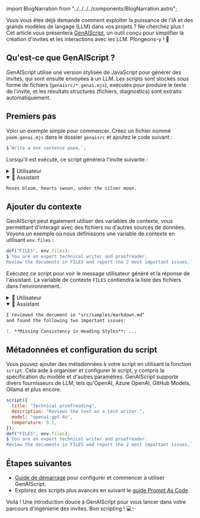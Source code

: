 import BlogNarration from "../../../../components/BlogNarration.astro";

<BlogNarration />

Vous vous êtes déjà demandé comment exploiter la puissance de l'IA et des grands modèles de langage (LLM) dans vos projets ? Ne cherchez plus !
Cet article vous présentera [GenAIScript](https://microsoft.github.io/genaiscript), un outil conçu pour simplifier la création d'invites et les interactions avec les LLM. Plongeons-y ! 🌊

## Qu'est-ce que GenAIScript ?

GenAIScript utilise une version stylisée de JavaScript pour générer des invites, qui sont ensuite envoyées à un LLM.
Les scripts sont stockés sous forme de fichiers (`genaisrc/*.genai.mjs`), exécutés pour produire le texte de l'invite, et les résultats structurés (fichiers, diagnostics) sont extraits automatiquement.

## Premiers pas

Voici un exemple simple pour commencer. Créez un fichier nommé `poem.genai.mjs` dans le dossier `genaisrc` et ajoutez le code suivant :

```js
$`Write a one sentence poem.`;
```

Lorsqu'il est exécuté, ce script générera l'invite suivante :

<details>
  <summary>👤 Utilisateur</summary>

  ```markdown
  Write a one sentence poem.
  ```
</details>

<details open>
  <summary>🤖 Assistant</summary>

  ```markdown
  Roses bloom, hearts swoon, under the silver moon.
  ```
</details>

## Ajouter du contexte

GenAIScript peut également utiliser des variables de contexte, vous permettant d'interagir avec des fichiers ou d'autres sources de données. Voyons un exemple où nous définissons une variable de contexte en utilisant `env.files` :

```js
def("FILES", env.files);
$`You are an expert technical writer and proofreader.
Review the documents in FILES and report the 2 most important issues.`;
```

Exécutez ce script pour voir le message utilisateur généré et la réponse de l'assistant. La variable de contexte `FILES` contiendra la liste des fichiers dans l'environnement.

<details>
  <summary>👤 Utilisateur</summary>

  ```markdown
  FILES:
  file="src/samples/markdown.md"
  What is Markdown?
  Markdown is a lightweight markup language that...

  You are an expert technical writer and proofreader.
  Review the documents in FILES and report the 2 most important issues.
  ```
</details>

<details open>
  <summary>🤖 Assistant</summary>

  ```markdown
  I reviewed the document in "src/samples/markdown.md"
  and found the following two important issues:

  1. **Missing Consistency in Heading Styles**: ...
  ```
</details>

## Métadonnées et configuration du script

Vous pouvez ajouter des métadonnées à votre script en utilisant la fonction `script`. Cela aide à organiser et configurer le script, y compris la spécification du modèle et d'autres paramètres. GenAIScript supporte divers fournisseurs de LLM, tels qu'OpenAI, Azure OpenAI,
GitHub Models, Ollama et plus encore.

```js
script({
  title: "Technical proofreading",
  description: "Reviews the text as a tech writer.",
  model: "openai:gpt-4o",
  temperature: 0.1,
});
def("FILES", env.files);
$`You are an expert technical writer and proofreader.
Review the documents in FILES and report the 2 most important issues.`;
```

## Étapes suivantes

* [Guide de démarrage](https://microsoft.github.io/genaiscript/getting-started/) pour configurer et commencer à utiliser GenAIScript.
* Explorez des scripts plus avancés en suivant le [guide Prompt As Code](https://microsoft.github.io/genaiscript/guides/prompt-as-code).

Voilà ! Une introduction douce à GenAIScript pour vous lancer dans votre parcours d'ingénierie des invites. Bon scripting ! 💻✨